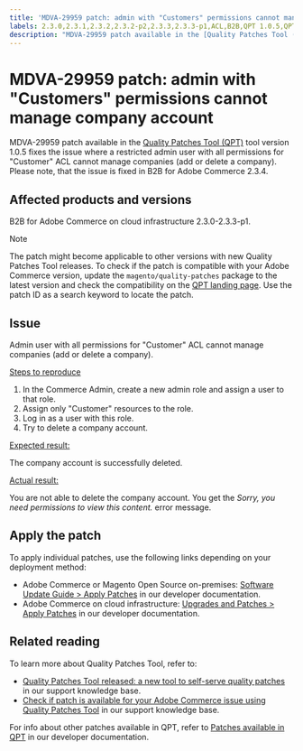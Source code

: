 ```yaml
---
title: 'MDVA-29959 patch: admin with "Customers" permissions cannot manage company account'
labels: 2.3.0,2.3.1,2.3.2,2.3.2-p2,2.3.3,2.3.3-p1,ACL,B2B,QPT 1.0.5,QPT patches,Magento Commerce,Quality Patches Tool,support tools,Adobe Commerce,cloud infrastructure
description: "MDVA-29959 patch available in the [Quality Patches Tool (QPT)](https://support.magento.com/hc/en-us/articles/360047139492) tool version 1.0.5 fixes the issue where a restricted admin user with all permissions for \"Customer\" ACL cannot manage companies (add or delete a company). Please note, that the issue is fixed in B2B for Adobe Commerce 2.3.4."
---
```


# MDVA-29959 patch: admin with "Customers" permissions cannot manage company account

MDVA-29959 patch available in the [Quality Patches Tool (QPT)](https://support.magento.com/hc/en-us/articles/360047139492) tool version 1.0.5 fixes the issue where a restricted admin user with all permissions for "Customer" ACL cannot manage companies (add or delete a company). Please note, that the issue is fixed in B2B for Adobe Commerce 2.3.4.

## Affected products and versions

B2B for Adobe Commerce on cloud infrastructure 2.3.0-2.3.3-p1.

>[!NOTE]
>
>The patch might become applicable to other versions with new Quality Patches Tool releases. To check if the patch is compatible with your Adobe Commerce version, update the `magento/quality-patches` package to the latest version and check the compatibility on the [QPT landing page](https://devdocs.magento.com/quality-patches/tool.html#patch-grid). Use the patch ID as a search keyword to locate the patch.

## Issue

Admin user with all permissions for "Customer" ACL cannot manage companies (add or delete a company).

 <u>Steps to reproduce</u>

1. In the Commerce Admin, create a new admin role and assign a user to that role.
1. Assign only "Customer" resources to the role.
1. Log in as a user with this role.
1. Try to delete a company account.

 <u>Expected result:</u>

The company account is successfully deleted.

 <u>Actual result:</u>

You are not able to delete the company account. You get the *Sorry, you need permissions to view this content.* error message.

## Apply the patch

To apply individual patches, use the following links depending on your deployment method:

* Adobe Commerce or Magento Open Source on-premises: [Software Update Guide > Apply Patches](https://devdocs.magento.com/guides/v2.4/comp-mgr/patching/mqp.html) in our developer documentation.
* Adobe Commerce on cloud infrastructure: [Upgrades and Patches > Apply Patches](https://devdocs.magento.com/cloud/project/project-patch.html) in our developer documentation.

## Related reading

To learn more about Quality Patches Tool, refer to:

* [Quality Patches Tool released: a new tool to self-serve quality patches](https://support.magento.com/hc/en-us/articles/360047139492) in our support knowledge base.
* [Check if patch is available for your Adobe Commerce issue using Quality Patches Tool](https://support.magento.com/hc/en-us/articles/360047125252) in our support knowledge base.

For info about other patches available in QPT, refer to [Patches available in QPT](https://devdocs.magento.com/quality-patches/tool.html#patch-grid) in our developer documentation. 
